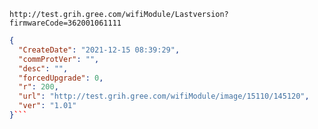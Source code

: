 `http://test.grih.gree.com/wifiModule/Lastversion?firmwareCode=362001061111`

```json
{
  "CreateDate": "2021-12-15 08:39:29",
  "commProtVer": "",
  "desc": "",
  "forcedUpgrade": 0,
  "r": 200,
  "url": "http://test.grih.gree.com/wifiModule/image/15110/145120",
  "ver": "1.01"
}```